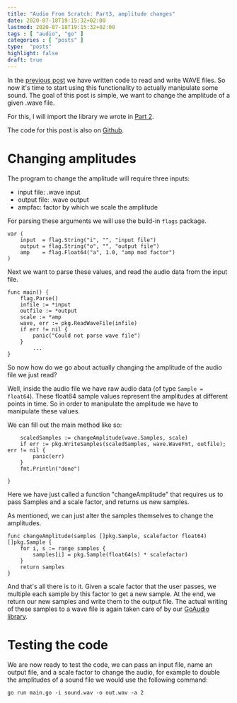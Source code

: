 ```yaml
---
title: "Audio From Scratch: Part3, amplitude changes"
date: 2020-07-18T19:15:32+02:00
lastmod: 2020-07-18T19:15:32+02:00
tags : [ "audio", "go" ]
categories : [ "posts" ]
type:  "posts"
highlight: false
draft: true
---
```


In the [previous post](https://dylanmeeus.github.io/posts/audio-from-scratch-pt2/) we have written code to read and write WAVE files. 
So now it's time to start using this functionality to actually manipulate some sound. The goal of
this post is simple, we want to change the amplitude of a given .wave file.

For this, I will import the library we wrote in [Part 2](https://dylanmeeus.github.io/posts/audio-from-scratch-pt2/).

The code for this post is also on
[Github](https://github.com/DylanMeeus/GoAudio/tree/master/examples/amplitude).


# Changing amplitudes

The program to change the amplitude will require three inputs:

- input file: .wave input
- output file: .wave output
- ampfac: factor by which we scale the amplitude

For parsing these arguments we will use the build-in `flags` package. 

```
var (
	input  = flag.String("i", "", "input file")
	output = flag.String("o", "", "output file")
	amp    = flag.Float64("a", 1.0, "amp mod factor")
)

```

Next we want to parse these values, and read the audio data from the input file. 

```
func main() {
	flag.Parse()
	infile := *input
	outfile := *output
	scale := *amp
	wave, err := pkg.ReadWaveFile(infile)
	if err != nil {
		panic("Could not parse wave file")
	}
        ...
}
```

So now how do we go about actually changing the amplitude of the audio file we just read?

Well, inside the audio file we have raw audio data (of type `Sample = float64`). These float64
sample values represent the amplitudes at different points in time. So in order to manipulate the
amplitude we have to manipulate these values. 

We  can fill out the main method like so: 

```
	scaledSamples := changeAmplitude(wave.Samples, scale)
	if err := pkg.WriteSamples(scaledSamples, wave.WaveFmt, outfile); err != nil {
		panic(err)
	}
	fmt.Println("done")

}
```

Here we have just called a function "changeAmplitude" that requires us to pass Samples and a scale
factor, and returns us new samples. 

As mentioned, we can just alter the samples themselves to change the amplitudes. 

```
func changeAmplitude(samples []pkg.Sample, scalefactor float64) []pkg.Sample {
	for i, s := range samples {
		samples[i] = pkg.Sample(float64(s) * scalefactor)
	}
	return samples
}
```

And that's all there is to it. Given a scale factor that the user passes, we multiple each sample by
this factor to get a new sample. At the end, we return our new samples and write them to the output
file. The actual writing of these samples to a wave file is again taken care of by our
[GoAudio library](https://github.com/DylanMeeus/GoAudio). 

# Testing the code

We are now ready to test the code, we can pass an input file, name an output file, and a scale
factor to change the audio, for example to double the amplitudes of a sound file we would use the
following command:

```
go run main.go -i sound.wav -o out.wav -a 2
```
